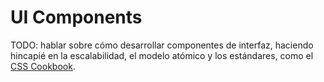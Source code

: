 # UI Components

TODO: hablar sobre cómo desarrollar componentes de interfaz, haciendo hincapié en la escalabilidad, el modelo atómico y los estándares, como el [CSS Cookbook](https://developer.mozilla.org/en-US/docs/Web/CSS/Layout_cookbook/).
